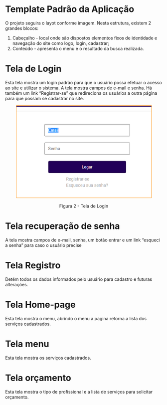 # Template Padrão da Aplicação

O projeto seguira o layot conforme imagem. Nesta estrutura, existem 2
grandes blocos:
1. Cabeçalho - local onde são dispostos elementos fixos de identidade e navegação do 
site como logo, login, cadastrar;
2. Conteúdo - apresenta o menu e o resultado da busca realizada.

# Tela de Login

Esta tela mostra um login padrão para que o usuário possa efetuar o acesso ao site e utilizar o 
sistema. A tela mostra campos de e-mail e senha. Há também um link “Registrar-se” que redireciona os 
usuários a outra página para que possam se cadastrar no site.

<p align="center">
  <img src="docs/img/TelaLogin-Esqueceu_senha.png">
</p>
<p align="center">Figura 2 - Tela de Login</p>




# Tela recuperação de senha

A tela mostra campos de e-mail, senha, um botão entrar e um link “esqueci a senha” 
para caso o usuário precise


# Tela Registro

Detém todos os dados informados pelo usuário para cadastro e futuras alterações.


# Tela Home-page

Esta tela mostra o menu, abrindo o menu a pagina retorna a lista dos serviços cadastrados. 

# Tela menu

Esta tela mostra os serviços cadastrados.


# Tela orçamento

Esta tela mostra o tipo de profissional e a lista de serviços para solicitar orçamento.

